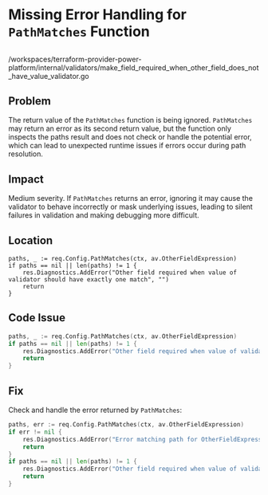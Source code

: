 # Missing Error Handling for `PathMatches` Function

##

/workspaces/terraform-provider-power-platform/internal/validators/make_field_required_when_other_field_does_not_have_value_validator.go

## Problem

The return value of the `PathMatches` function is being ignored. `PathMatches` may return an error as its second return value, but the function only inspects the paths result and does not check or handle the potential error, which can lead to unexpected runtime issues if errors occur during path resolution.

## Impact

Medium severity. If `PathMatches` returns an error, ignoring it may cause the validator to behave incorrectly or mask underlying issues, leading to silent failures in validation and making debugging more difficult.

## Location

```
paths, _ := req.Config.PathMatches(ctx, av.OtherFieldExpression)
if paths == nil || len(paths) != 1 {
	res.Diagnostics.AddError("Other field required when value of validator should have exactly one match", "")
	return
}
```

## Code Issue

```go
paths, _ := req.Config.PathMatches(ctx, av.OtherFieldExpression)
if paths == nil || len(paths) != 1 {
	res.Diagnostics.AddError("Other field required when value of validator should have exactly one match", "")
	return
}
```

## Fix

Check and handle the error returned by `PathMatches`:

```go
paths, err := req.Config.PathMatches(ctx, av.OtherFieldExpression)
if err != nil {
	res.Diagnostics.AddError("Error matching path for OtherFieldExpression", err.Error())
	return
}
if paths == nil || len(paths) != 1 {
	res.Diagnostics.AddError("Other field required when value of validator should have exactly one match", "")
	return
}
```
